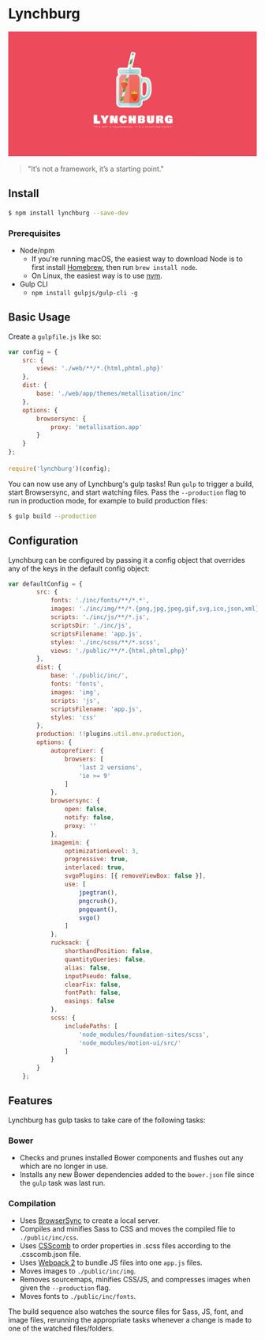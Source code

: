# Lynchburg

![Lynchburg logo](/lynchburg-hero.jpg)

> "It’s not a framework, it’s a starting point."

## Install
```sh
$ npm install lynchburg --save-dev
```

### Prerequisites
- Node/npm
  - If you're running macOS, the easiest way to download Node is to first install [Homebrew](http://brew.sh), then run `brew install node`.
  - On Linux, the easiest way is to use [nvm](https://github.com/creationix/nvm).
- Gulp CLI
  - `npm install gulpjs/gulp-cli -g`

## Basic Usage
Create a `gulpfile.js` like so:
```js
var config = {
    src: {
        views: './web/**/*.{html,phtml,php}'
    },
    dist: {
        base: './web/app/themes/metallisation/inc'
    },
    options: {
        browsersync: {
            proxy: 'metallisation.app'
        }
    }
};

require('lynchburg')(config);
```

You can now use any of Lynchburg's gulp tasks! Run `gulp` to trigger a build, start Browsersync, and start watching files. Pass the `--production` flag to run in production mode, for example to build production files:
```sh
$ gulp build --production
```

## Configuration
Lynchburg can be configured by passing it a config object that overrides any of the keys in the default config object:
```js
var defaultConfig = {
        src: {
            fonts: './inc/fonts/**/*.*',
            images: './inc/img/**/*.{png,jpg,jpeg,gif,svg,ico,json,xml}',
            scripts: './inc/js/**/*.js',
            scriptsDir: './inc/js',
            scriptsFilename: 'app.js',
            styles: './inc/scss/**/*.scss',
            views: './public/**/*.{html,phtml,php}'
        },
        dist: {
            base: './public/inc/',
            fonts: 'fonts',
            images: 'img',
            scripts: 'js',
            scriptsFilename: 'app.js',
            styles: 'css'
        },
        production: !!plugins.util.env.production,
        options: {
            autoprefixer: {
                browsers: [
                    'last 2 versions',
                    'ie >= 9'
                ]
            },
            browsersync: {
                open: false,
                notify: false,
                proxy: ''
            },
            imagemin: {
                optimizationLevel: 3,
                progressive: true,
                interlaced: true,
                svgoPlugins: [{ removeViewBox: false }],
                use: [
                    jpegtran(),
                    pngcrush(),
                    pngquant(),
                    svgo()
                ]
            },
            rucksack: {
                shorthandPosition: false,
                quantityQueries: false,
                alias: false,
                inputPseudo: false,
                clearFix: false,
                fontPath: false,
                easings: false
            },
            scss: {
                includePaths: [
                    'node_modules/foundation-sites/scss',
                    'node_modules/motion-ui/src/'
                ]
            }
        }
    };
```

## Features
Lynchburg has gulp tasks to take care of the following tasks:

### Bower
- Checks and prunes installed Bower components and flushes out any which are no longer in use.
- Installs any new Bower dependencies added to the `bower.json` file since the `gulp` task was last run.

### Compilation
- Uses [BrowserSync](https://www.browsersync.io) to create a local server.
- Compiles and minifies Sass to CSS and moves the compiled file to `./public/inc/css`.
- Uses [CSScomb](http://csscomb.com/) to order properties in .scss files according to the .csscomb.json file.
- Uses [Webpack 2](https://webpack.js.org/) to bundle JS files into one `app.js` files.
- Moves images to `./public/inc/img`.
- Removes sourcemaps, minifies CSS/JS, and compresses images when given the `--production` flag.
- Moves fonts to `./public/inc/fonts`.

The build sequence also watches the source files for Sass, JS, font, and image files, rerunning the appropriate tasks whenever a change is made to one of the watched files/folders.